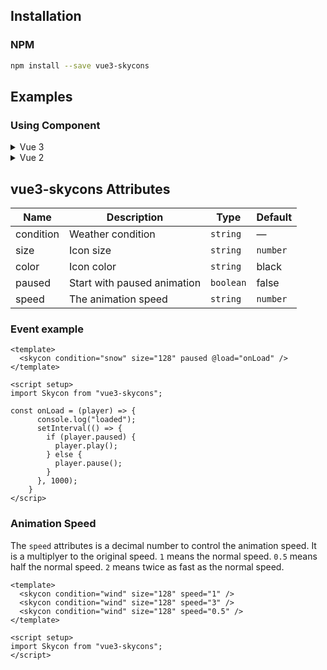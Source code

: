 ## Installation

### NPM

```sh
npm install --save vue3-skycons
```

## Examples

### Using Component

<details>
<summary>Vue 3</summary>
   
```vue
<template>
   <skycon condition="rain" size="128" color="orangered" paused/>
</template>
<script setup>
import Skycon from "vue3-skycons";
</script>
```

</details>

<details>
<summary>Vue 2</summary>
   
```vue
<template>
    <skycon condition="rain" size="128" color="orangered" paused/>
</template>

<script>
import Skycon from "vue3-skycons";

export default {
  components: {
    Skycon
  }
}
</script>
```

</details>

## vue3-skycons Attributes

| **Name** | **Description**             | **Type**               | **Default** |
| -------- | -----------------------     | ---------------------- | ----------- |
| condition| Weather condition           | `string`               | —           | 
| size     | Icon size                   | `string`|`number`      | 64          |
| color    | Icon color                  | `string`               | black       |
| paused   | Start with paused animation | `boolean`              | false       |
| speed    | The animation speed         | `string`|`number`      | 1           |

### Event example

```vue
<template>
  <skycon condition="snow" size="128" paused @load="onLoad" />
</template>

<script setup>
import Skycon from "vue3-skycons";

const onLoad = (player) => {
      console.log("loaded");
      setInterval(() => {
        if (player.paused) {
          player.play();
        } else {
          player.pause();
        }
      }, 1000);
    }
</scrip>
```

### Animation Speed

The `speed` attributes is a decimal number to control the animation speed. It is a multiplyer to the original speed. `1` means the normal speed. `0.5` means half the normal speed. `2` means twice as fast as the normal speed.

```vue
<template>
  <skycon condition="wind" size="128" speed="1" />
  <skycon condition="wind" size="128" speed="3" />
  <skycon condition="wind" size="128" speed="0.5" />
</template>

<script setup>
import Skycon from "vue3-skycons";
</script>
```
